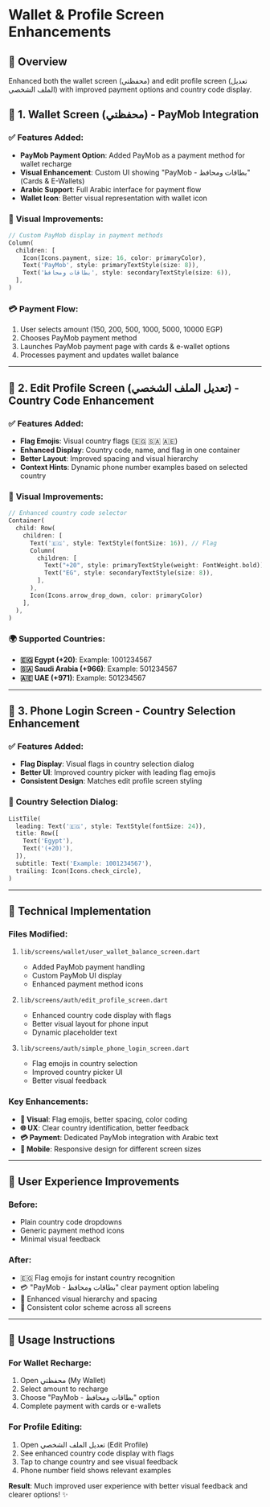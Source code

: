 # Wallet & Profile Screen Enhancements

## 🎯 **Overview**
Enhanced both the wallet screen (محفظتي) and edit profile screen (تعديل الملف الشخصي) with improved payment options and country code display.

## 🔧 **1. Wallet Screen (محفظتي) - PayMob Integration**

### ✅ **Features Added:**
- **PayMob Payment Option**: Added PayMob as a payment method for wallet recharge
- **Visual Enhancement**: Custom UI showing "PayMob - بطاقات ومحافظ" (Cards & E-Wallets)
- **Arabic Support**: Full Arabic interface for payment flow
- **Wallet Icon**: Better visual representation with wallet icon

### 🎨 **Visual Improvements:**
```dart
// Custom PayMob display in payment methods
Column(
  children: [
    Icon(Icons.payment, size: 16, color: primaryColor),
    Text('PayMob', style: primaryTextStyle(size: 8)),
    Text('بطاقات ومحافظ', style: secondaryTextStyle(size: 6)),
  ],
)
```

### 💳 **Payment Flow:**
1. User selects amount (150, 200, 500, 1000, 5000, 10000 EGP)
2. Chooses PayMob payment method
3. Launches PayMob payment page with cards & e-wallet options
4. Processes payment and updates wallet balance

---

## 📱 **2. Edit Profile Screen (تعديل الملف الشخصي) - Country Code Enhancement**

### ✅ **Features Added:**
- **Flag Emojis**: Visual country flags (🇪🇬 🇸🇦 🇦🇪)
- **Enhanced Display**: Country code, name, and flag in one container
- **Better Layout**: Improved spacing and visual hierarchy
- **Context Hints**: Dynamic phone number examples based on selected country

### 🎨 **Visual Improvements:**
```dart
// Enhanced country code selector
Container(
  child: Row(
    children: [
      Text('🇪🇬', style: TextStyle(fontSize: 16)), // Flag
      Column(
        children: [
          Text("+20", style: primaryTextStyle(weight: FontWeight.bold)),
          Text("EG", style: secondaryTextStyle(size: 8)),
        ],
      ),
      Icon(Icons.arrow_drop_down, color: primaryColor)
    ],
  ),
)
```

### 🌍 **Supported Countries:**
- **🇪🇬 Egypt (+20)**: Example: 1001234567
- **🇸🇦 Saudi Arabia (+966)**: Example: 501234567  
- **🇦🇪 UAE (+971)**: Example: 501234567

---

## 📱 **3. Phone Login Screen - Country Selection Enhancement**

### ✅ **Features Added:**
- **Flag Display**: Visual flags in country selection dialog
- **Better UI**: Improved country picker with leading flag emojis
- **Consistent Design**: Matches edit profile screen styling

### 🎨 **Country Selection Dialog:**
```dart
ListTile(
  leading: Text('🇪🇬', style: TextStyle(fontSize: 24)),
  title: Row([
    Text('Egypt'),
    Text('(+20)'),
  ]),
  subtitle: Text('Example: 1001234567'),
  trailing: Icon(Icons.check_circle),
)
```

---

## 🚀 **Technical Implementation**

### **Files Modified:**
1. `lib/screens/wallet/user_wallet_balance_screen.dart`
   - Added PayMob payment handling
   - Custom PayMob UI display
   - Enhanced payment method icons

2. `lib/screens/auth/edit_profile_screen.dart`
   - Enhanced country code display with flags
   - Better visual layout for phone input
   - Dynamic placeholder text

3. `lib/screens/auth/simple_phone_login_screen.dart`
   - Flag emojis in country selection
   - Improved country picker UI
   - Better visual feedback

### **Key Enhancements:**
- **🎨 Visual**: Flag emojis, better spacing, color coding
- **🌐 UX**: Clear country identification, better feedback
- **💳 Payment**: Dedicated PayMob integration with Arabic text
- **📱 Mobile**: Responsive design for different screen sizes

---

## 🎯 **User Experience Improvements**

### **Before:**
- Plain country code dropdowns
- Generic payment method icons
- Minimal visual feedback

### **After:**
- 🇪🇬 Flag emojis for instant country recognition
- 💳 "PayMob - بطاقات ومحافظ" clear payment option labeling
- 📱 Enhanced visual hierarchy and spacing
- 🎨 Consistent color scheme across all screens

---

## 📝 **Usage Instructions**

### **For Wallet Recharge:**
1. Open محفظتي (My Wallet)
2. Select amount to recharge
3. Choose "PayMob - بطاقات ومحافظ" option
4. Complete payment with cards or e-wallets

### **For Profile Editing:**
1. Open تعديل الملف الشخصي (Edit Profile)
2. See enhanced country code display with flags
3. Tap to change country and see visual feedback
4. Phone number field shows relevant examples

**Result**: Much improved user experience with better visual feedback and clearer options! ✨ 